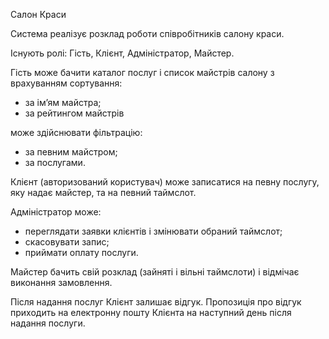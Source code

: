 Салон Краси

Система реалізує розклад роботи співробітників салону краси.

Існують ролі: Гість, Клієнт, Адміністратор, Майстер.

Гість може бачити каталог послуг і список майстрів салону з врахуванням сортування:

- за ім’ям майстра;
- за рейтингом майстрів

може здійснювати фільтрацію:

- за певним майстром;
- за послугами.

Клієнт (авторизований користувач) може записатися на певну послугу, яку надає майстер, та на певний таймслот.

Адміністратор може:

- переглядати заявки клієнтів і змінювати обраний таймслот;
- скасовувати запис;
- приймати оплату послуги.

Майстер бачить свій розклад (зайняті і вільні таймслоти) і відмічає виконання замовлення.

Після надання послуг Клієнт залишає відгук. Пропозиція про відгук приходить на електронну пошту Клієнта на наступний день після надання послуги.
